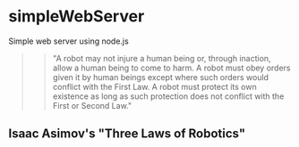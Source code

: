 # simpleWebServer
Simple web server using node.js

>>"A robot may not injure a human being or, through inaction, allow a human being to come to harm. A robot must obey orders given it by human beings except where such orders would conflict with the First Law. A robot must protect its own existence as long as such protection does not conflict with the First or Second Law."
##                                                                                              Isaac Asimov's "Three Laws of Robotics"
